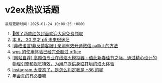 # v2ex热议话题

`最后更新时间：2025-01-24 10:08:25 +0800`

1. [🧧做了两款红包封面欢迎大家免费领取](https://www.v2ex.com/t/1107271)
1. [本 6， 30 岁才 p5 未来很迷茫](https://www.v2ex.com/t/1107326)
1. [[非改语言!非反馈客服!] 亲测有效开通微信 callkit 的方法](https://www.v2ex.com/t/1107411)
1. [wps 的使用体验已经完全超过 office](https://www.v2ex.com/t/1107273)
1. [[网站自荐] 高颜值专业在线焰火模拟器 - 值此新春佳节之际，通过精心设计的物理引擎和视觉特效，为用户提供身临其境的焰火体验](https://www.v2ex.com/t/1107312)
1. [Instagram 太变态了，是怎么判定我是 +86 的呢](https://www.v2ex.com/t/1107303)
1. [年会真的有必要嘛](https://www.v2ex.com/t/1107272)

